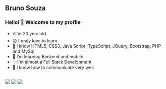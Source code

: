 <!--
### Hi there! 👋 Welcome to my profile

**BrunoVini/BrunoVini** is a ✨ _special_ ✨ repository because its `README.md` (this file) appears on your GitHub profile.

Here are some ideas to get you started:

- 🔭 I’m currently working on ...
- 🌱 I’m currently learning ...
- 👯 I’m looking to collaborate on ...
- 🤔 I’m looking for help with ...
- 💬 Ask me about ...
- 📫 How to reach me: ...
- 😄 Pronouns: ...
- ⚡ Fun fact: ...
-->

## Bruno Souza 

### Hello! 👋 Welcome to my profile

 - ⚡I'm 20 yers old. 
 - 😄 I realy love to learn
 - 🔭 I know HTML5, CSS3, Java Script, TypeScript, JQuery, Bootstrap, PHP and MySql
 - 🌱 I’m learning Backend and mobile
 - ✨ I'm almost a Full Stack Development
 - 💬 I know how to communicate very well
  <!--
<div align="center">
  <a href="https://github.com/BrunoVini">
  <img height="180em" src="https://github-readme-stats.vercel.app/api?username=BrunoVini&show_icons=true&theme=dracula&include_all_commits=true&count_private=true"/>
  <img height="180em" src="https://github-readme-stats.vercel.app/api/top-langs/?username=BrunoVini&layout=compact&langs_count=7&theme=dracula"/>
</div>
 
 <div style="display: inline_block"><br>
  <img align="center" alt="Bruno-HTML" height="30" width="40" src="https://raw.githubusercontent.com/devicons/devicon/master/icons/html5/html5-original.svg">
  <img align="center" alt="Bruno-CSS" height="30" width="40" src="https://raw.githubusercontent.com/devicons/devicon/master/icons/css3/css3-original.svg">
  <img align="center" alt="Bruno-Bootstrap" height="30" width="40" src="https://cdn.jsdelivr.net/gh/devicons/devicon/icons/bootstrap/bootstrap-plain-wordmark.svg">
  <img align="center" alt="Bruno-Js" height="30" width="40" src="https://raw.githubusercontent.com/devicons/devicon/master/icons/javascript/javascript-plain.svg">
  <img align="center" alt="Bruno-jQuery" height="30" width="40" src="https://cdn.jsdelivr.net/gh/devicons/devicon/icons/jquery/jquery-plain-wordmark.svg" />
  <img align="center" alt="Bruno-PHP" height="30" width="40" src="https://cdn.jsdelivr.net/gh/devicons/devicon/icons/php/php-plain.svg">
  <img align="center" alt="Bruno-MySQLP" height="30" width="40" src="https://cdn.jsdelivr.net/gh/devicons/devicon/icons/mysql/mysql-original-wordmark.svg" />
 <img align="right" alt="Bruno-pic" height="150" style="border-radius:50px;" src="https://media.discordapp.net/attachments/639956127056134178/890373478988013628/Publicacoes_Instagram_1_1.png?width=676&height=676">
</div> -->

 ##
 <a href="https://www.linkedin.com/in/brunovini04/" target="_blank"><img src="https://img.shields.io/badge/-LinkedIn-%230077B5?style=for-the-badge&logo=linkedin&logoColor=white" target="_blank"></a> 
 <a href = "mailto:brunoluz858@gmail.com"><img src="https://img.shields.io/badge/-Gmail-D14836?style=for-the-badge&logo=gmail&logoColor=white" target="_blank"></a>
 <a href = "https://t.me/brunoviniuser"><img src="https://img.shields.io/badge/Telegram-2CA5E0?style=for-the-badge&logo=telegram&logoColor=white" target="_blank"></a>

